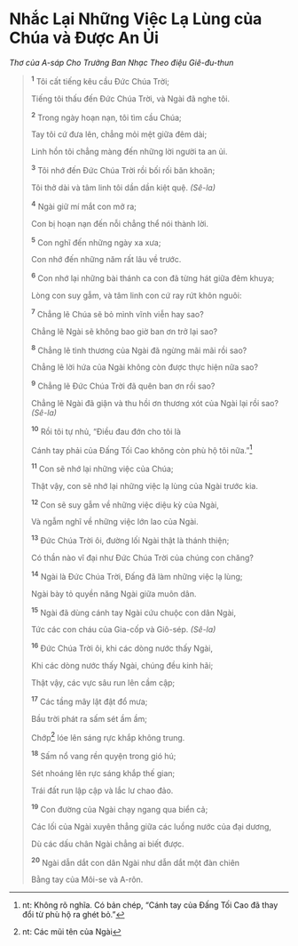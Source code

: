 # Nhắc Lại Những Việc Lạ Lùng của Chúa và Ðược An Ủi

_Thơ của A-sáp Cho Trưởng Ban Nhạc Theo điệu Giê-đu-thun_

> <sup><b>1</b></sup> Tôi cất tiếng kêu cầu Ðức Chúa Trời;
>
> Tiếng tôi thấu đến Ðức Chúa Trời, và Ngài đã nghe tôi.
>
> <sup><b>2</b></sup> Trong ngày hoạn nạn, tôi tìm cầu Chúa;
>
> Tay tôi cứ đưa lên, chẳng mỏi mệt giữa đêm dài;
>
> Linh hồn tôi chẳng màng đến những lời người ta an ủi.
>
> <sup><b>3</b></sup> Tôi nhớ đến Ðức Chúa Trời rồi bối rối băn khoăn;
>
> Tôi thở dài và tâm linh tôi dần dần kiệt quệ. _(Sê-la)_
>
> <sup><b>4</b></sup> Ngài giữ mí mắt con mở ra;
>
> Con bị hoạn nạn đến nỗi chẳng thể nói thành lời.
>
> <sup><b>5</b></sup> Con nghĩ đến những ngày xa xưa;
>
> Con nhớ đến những năm rất lâu về trước.
>
> <sup><b>6</b></sup> Con nhớ lại những bài thánh ca con đã từng hát giữa đêm khuya;
>
> Lòng con suy gẫm, và tâm linh con cứ ray rứt khôn nguôi:
>
> <sup><b>7</b></sup> Chẳng lẽ Chúa sẽ bỏ mình vĩnh viễn hay sao?
>
> Chẳng lẽ Ngài sẽ không bao giờ ban ơn trở lại sao?
>
> <sup><b>8</b></sup> Chẳng lẽ tình thương của Ngài đã ngừng mãi mãi rồi sao?
>
> Chẳng lẽ lời hứa của Ngài không còn được thực hiện nữa sao?
>
> <sup><b>9</b></sup> Chẳng lẽ Ðức Chúa Trời đã quên ban ơn rồi sao?
>
> Chẳng lẽ Ngài đã giận và thu hồi ơn thương xót của Ngài lại rồi sao? _(Sê-la)_
>
> <sup><b>10</b></sup> Rồi tôi tự nhủ, “Ðiều đau đớn cho tôi là
>
> Cánh tay phải của Ðấng Tối Cao không còn phù hộ tôi nữa.”[^1-9dfd89c9-dbaf-4e76-af92-62ab01a3e105]
>
> <sup><b>11</b></sup> Con sẽ nhớ lại những việc của Chúa;
>
> Thật vậy, con sẽ nhớ lại những việc lạ lùng của Ngài trước kia.
>
> <sup><b>12</b></sup> Con sẽ suy gẫm về những việc diệu kỳ của Ngài,
>
> Và ngẫm nghĩ về những việc lớn lao của Ngài.
>
> <sup><b>13</b></sup> Ðức Chúa Trời ôi, đường lối Ngài thật là thánh thiện;
>
> Có thần nào vĩ đại như Ðức Chúa Trời của chúng con chăng?
>
> <sup><b>14</b></sup> Ngài là Ðức Chúa Trời, Ðấng đã làm những việc lạ lùng;
>
> Ngài bày tỏ quyền năng Ngài giữa muôn dân.
>
> <sup><b>15</b></sup> Ngài đã dùng cánh tay Ngài cứu chuộc con dân Ngài,
>
> Tức các con cháu của Gia-cốp và Giô-sép. _(Sê-la)_
>
> <sup><b>16</b></sup> Ðức Chúa Trời ôi, khi các dòng nước thấy Ngài,
>
> Khi các dòng nước thấy Ngài, chúng đều kinh hãi;
>
> Thật vậy, các vực sâu run lên cầm cập;
>
> <sup><b>17</b></sup> Các tầng mây lật đật đổ mưa;
>
> Bầu trời phát ra sấm sét ầm ầm;
>
> Chớp[^2-9dfd89c9-dbaf-4e76-af92-62ab01a3e105] lóe lên sáng rực khắp không trung.
>
> <sup><b>18</b></sup> Sấm nổ vang rền quyện trong gió hú;
>
> Sét nhoáng lên rực sáng khắp thế gian;
>
> Trái đất run lập cập và lắc lư chao đảo.
>
> <sup><b>19</b></sup> Con đường của Ngài chạy ngang qua biển cả;
>
> Các lối của Ngài xuyên thẳng giữa các luồng nước của đại dương,
>
> Dù các dấu chân Ngài chẳng ai biết được.
>
> <sup><b>20</b></sup> Ngài dẫn dắt con dân Ngài như dẫn dắt một đàn chiên
>
> Bằng tay của Môi-se và A-rôn.

[^1-9dfd89c9-dbaf-4e76-af92-62ab01a3e105]: nt: Không rõ nghĩa. Có bản chép, “Cánh tay của Ðấng Tối Cao đã thay đổi từ phù hộ ra ghét bỏ.”

[^2-9dfd89c9-dbaf-4e76-af92-62ab01a3e105]: nt: Các mũi tên của Ngài
